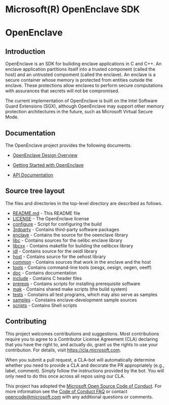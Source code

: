 Microsoft(R) OpenEnclave SDK
============================

# OpenEnclave

Introduction
------------

OpenEnclave is an SDK for builiding enclave applications in C and C++. An
enclave application partitions itself into a trusted component (called the
host) and an untrusted compoment (called the enclave). An enclave is a secure
container whose memory is protected from entities outside the enclave. These 
protections allow enclaves to perform secure computations with assurances that 
secrets will not be compromised.

The current implementation of OpenEnclave is built on the Intel Software Guard 
Extensions (SGX), although OpenEnclave may support other memory protection
architectures in the future, such as Microsoft Virtual Secure Mode.

Documentation
-------------

The OpenEnclave project provides the following documents.

- [OpenEnclave Design Overview](doc/DesignOverview.pdf)

- [Getting Started with OpenEnclave](doc/GettingStarted.pdf)

- [API Documentation](doc/refman/md/index.md)

Source tree layout
------------------

The files and directories in the top-level directory are described as follows.

- [README.md](README.md) - This README file
- [LICENSE](LICENSE) - The OpenEnclave license
- [configure](configure) - Script for configuring the build
- [3rdparty](3rdparty) - Contains third-party software packages
- [enclave](enclave) - Contains the source for the oeenclave library
- [libc](libc) - Contains sources for the oelibc enclave library
- [libcxx](libcxx) - Contains makefile for building the oelibcxx library
- [idl](idl) - Contains source for the oeidl library
- [host](host) - Contains source for the oehost library
- [common](common) - Contains sources that work in the enclave and the host
- [tools](tools) - Contains command-line tools (oesgx, oesign, oegen, oeelf)
- [doc](doc) - Contains documentation
- [include](include) - Contains C header files
- [prereqs](prereqs) - Contains scripts for installing prerequisite software
- [mak](mak) - Contains shared make scripts (the build system)
- [tests](tests) - Constains all test programs, which may also serve as samples
- [samples](samples) - Constains enclave-development sample sources
- [scripts](scripts) - Contains Shell scripts

Contributing
------------

This project welcomes contributions and suggestions.  Most contributions require you to agree to a
Contributor License Agreement (CLA) declaring that you have the right to, and actually do, grant us
the rights to use your contribution. For details, visit https://cla.microsoft.com.

When you submit a pull request, a CLA-bot will automatically determine whether you need to provide
a CLA and decorate the PR appropriately (e.g., label, comment). Simply follow the instructions
provided by the bot. You will only need to do this once across all repos using our CLA.

This project has adopted the [Microsoft Open Source Code of Conduct](https://opensource.microsoft.com/codeofconduct/).
For more information see the [Code of Conduct FAQ](https://opensource.microsoft.com/codeofconduct/faq/) or
contact [opencode@microsoft.com](mailto:opencode@microsoft.com) with any additional questions or comments.
